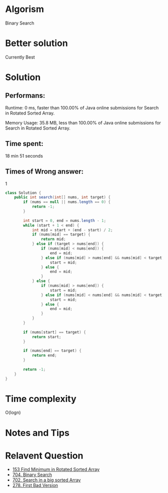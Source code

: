 # Algorism 

Binary Search 

# Better solution 

Currently Best

# Solution 

## Performans:

Runtime: 0 ms, faster than 100.00% of Java online submissions for Search in Rotated Sorted Array.

Memory Usage: 35.8 MB, less than 100.00% of Java online submissions for Search in Rotated Sorted Array.

## Time spent: 

18 min 51 seconds

## Times of Wrong answer:

1

```java
class Solution {
    public int search(int[] nums, int target) {
        if (nums == null || nums.length == 0) {
            return -1;
        }
        
        int start = 0, end = nums.length - 1;
        while (start + 1 < end) {
            int mid = start + (end - start) / 2;
            if (nums[mid] == target) {
                return mid;
            } else if (target > nums[end]) {
                if (nums[mid] < nums[end]) {
                    end = mid;
                } else if (nums[mid] > nums[end] && nums[mid] < target) {
                    start = mid;
                } else {
                    end = mid;
                }
            } else {
                if (nums[mid] > nums[end]) {
                    start = mid;
                } else if (nums[mid] < nums[end] && nums[mid] < target) {
                    start = mid;
                } else {
                    end = mid;
                }
            }
        }
        
        if (nums[start] == target) {
            return start;
        } 
        
        if (nums[end] == target) {
            return end;
        }
        
        return -1;
    }
}
```
# Time complexity
O(logn)

# Notes and Tips


# Relavent Question
- [153 Find Minimum in Rotated Sorted Array](https://github.com/Wanchunwei/leetcode/blob/master/notes/Find_Minimum_in_Rotated_Sorted_Array.md)
- [704. Binary Search](https://github.com/Wanchunwei/leetcode/blob/master/notes/Binary_Search.md)
- [702. Search in a big sorted Array](https://github.com/Wanchunwei/leetcode/blob/master/notes/Search_In_a_Big_Sorted_Array.md)
- [278. First Bad Version](https://github.com/Wanchunwei/leetcode/blob/master/notes/First_Bad_Version.md)

